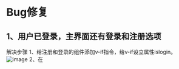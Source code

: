 # **Bug修复**

## 1、用户已登录，主界面还有登录和注册选项

解决步骤
1、给注册和登录的组件添加v-if指令，给v-if设立属性islogin。
![image](https://github.com/liaogaoqun/lioagaoqun/assets/144910617/0c685d93-bd62-4d80-b2c9-a05839151e26)
2、在<script>标签中的数据data标签内设置它为true，即默认未登录时，主界面有登录和注册组件
![image](https://github.com/liaogaoqun/lioagaoqun/assets/144910617/be073256-4370-4cf5-aceb-347af2dbfc9e)
3、在钩子函数created()内设置isloing=this.$route.params.isloing,这里的意思是获得另一个路由跳转过来时传递的isloing值
![image](https://github.com/liaogaoqun/lioagaoqun/assets/144910617/50fbd73b-611a-4069-82bb-f86c3995016b)
4、在路由跳转中设置isloing参数
![image](https://github.com/liaogaoqun/lioagaoqun/assets/144910617/e961995b-3121-4a21-834f-2a878a02e25b)
